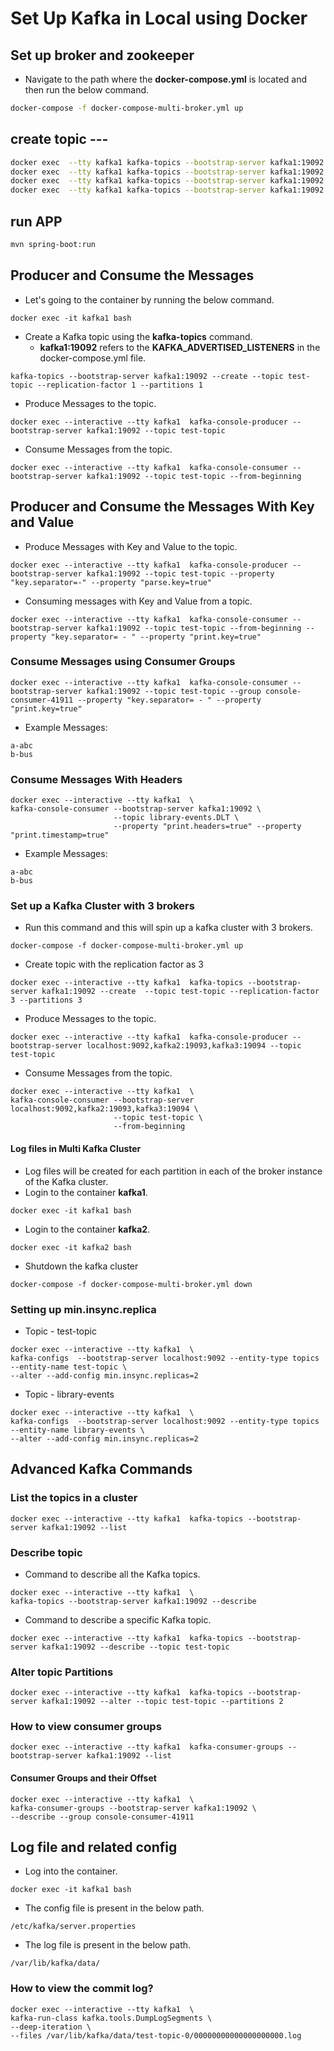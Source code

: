 # Set Up Kafka in Local using Docker

## Set up broker and zookeeper

- Navigate to the path where the **docker-compose.yml** is located and then run the below command.

```bash
docker-compose -f docker-compose-multi-broker.yml up
```

## create topic ---

```bash
docker exec  --tty kafka1 kafka-topics --bootstrap-server kafka1:19092 --create --topic library-events --replication-factor 2 --partitions 2
docker exec  --tty kafka1 kafka-topics --bootstrap-server kafka1:19092 --create --topic __consumer_offsets --replication-factor 2 --partitions 2
docker exec  --tty kafka1 kafka-topics --bootstrap-server kafka1:19092 --create --topic library-events.dlt --replication-factor 2 --partitions 2
docker exec  --tty kafka1 kafka-topics --bootstrap-server kafka1:19092 --create --topic library-events.error --replication-factor 2 --partitions 2
```

## run APP

```bash
mvn spring-boot:run

```

## Producer and Consume the Messages

- Let's going to the container by running the below command.

```
docker exec -it kafka1 bash
```

- Create a Kafka topic using the **kafka-topics** command.
  - **kafka1:19092** refers to the **KAFKA_ADVERTISED_LISTENERS** in the docker-compose.yml file.

```
kafka-topics --bootstrap-server kafka1:19092 --create --topic test-topic --replication-factor 1 --partitions 1
```

- Produce Messages to the topic.

```
docker exec --interactive --tty kafka1  kafka-console-producer --bootstrap-server kafka1:19092 --topic test-topic
```

- Consume Messages from the topic.

```
docker exec --interactive --tty kafka1  kafka-console-consumer --bootstrap-server kafka1:19092 --topic test-topic --from-beginning
```

## Producer and Consume the Messages With Key and Value

- Produce Messages with Key and Value to the topic.

```
docker exec --interactive --tty kafka1  kafka-console-producer --bootstrap-server kafka1:19092 --topic test-topic --property "key.separator=-" --property "parse.key=true"
```

- Consuming messages with Key and Value from a topic.

```
docker exec --interactive --tty kafka1  kafka-console-consumer --bootstrap-server kafka1:19092 --topic test-topic --from-beginning --property "key.separator= - " --property "print.key=true"
```

### Consume Messages using Consumer Groups


```
docker exec --interactive --tty kafka1  kafka-console-consumer --bootstrap-server kafka1:19092 --topic test-topic --group console-consumer-41911 --property "key.separator= - " --property "print.key=true"
```

- Example Messages:

```
a-abc
b-bus
```

### Consume Messages With Headers

```
docker exec --interactive --tty kafka1  \
kafka-console-consumer --bootstrap-server kafka1:19092 \
                       --topic library-events.DLT \
                       --property "print.headers=true" --property "print.timestamp=true" 
```

- Example Messages:

```
a-abc
b-bus
```

### Set up a Kafka Cluster with 3 brokers

- Run this command and this will spin up a kafka cluster with 3 brokers.

```
docker-compose -f docker-compose-multi-broker.yml up
```

- Create topic with the replication factor as 3

```
docker exec --interactive --tty kafka1  kafka-topics --bootstrap-server kafka1:19092 --create  --topic test-topic --replication-factor 3 --partitions 3
```

- Produce Messages to the topic.

```
docker exec --interactive --tty kafka1  kafka-console-producer --bootstrap-server localhost:9092,kafka2:19093,kafka3:19094 --topic test-topic
```

- Consume Messages from the topic.

```
docker exec --interactive --tty kafka1  \
kafka-console-consumer --bootstrap-server localhost:9092,kafka2:19093,kafka3:19094 \
                       --topic test-topic \
                       --from-beginning
```
#### Log files in Multi Kafka Cluster

- Log files will be created for each partition in each of the broker instance of the Kafka cluster.
 -  Login to the container **kafka1**.
  ```
  docker exec -it kafka1 bash
  ```
 -  Login to the container **kafka2**.
  ```
  docker exec -it kafka2 bash
  ```

- Shutdown the kafka cluster

```
docker-compose -f docker-compose-multi-broker.yml down
```

### Setting up min.insync.replica

- Topic - test-topic

```
docker exec --interactive --tty kafka1  \
kafka-configs  --bootstrap-server localhost:9092 --entity-type topics --entity-name test-topic \
--alter --add-config min.insync.replicas=2
```

- Topic - library-events

```
docker exec --interactive --tty kafka1  \
kafka-configs  --bootstrap-server localhost:9092 --entity-type topics --entity-name library-events \
--alter --add-config min.insync.replicas=2
```
## Advanced Kafka Commands

### List the topics in a cluster

```
docker exec --interactive --tty kafka1  kafka-topics --bootstrap-server kafka1:19092 --list

```

### Describe topic

- Command to describe all the Kafka topics.

```
docker exec --interactive --tty kafka1  \
kafka-topics --bootstrap-server kafka1:19092 --describe
```

- Command to describe a specific Kafka topic.

```
docker exec --interactive --tty kafka1  kafka-topics --bootstrap-server kafka1:19092 --describe --topic test-topic
```



### Alter topic Partitions

```
docker exec --interactive --tty kafka1  kafka-topics --bootstrap-server kafka1:19092 --alter --topic test-topic --partitions 2
```

### How to view consumer groups

```
docker exec --interactive --tty kafka1  kafka-consumer-groups --bootstrap-server kafka1:19092 --list
```

#### Consumer Groups and their Offset

```
docker exec --interactive --tty kafka1  \
kafka-consumer-groups --bootstrap-server kafka1:19092 \
--describe --group console-consumer-41911
```

## Log file and related config

- Log into the container.

```
docker exec -it kafka1 bash
```

- The config file is present in the below path.

```
/etc/kafka/server.properties
```

- The log file is present in the below path.

```
/var/lib/kafka/data/
```

### How to view the commit log?

```
docker exec --interactive --tty kafka1  \
kafka-run-class kafka.tools.DumpLogSegments \
--deep-iteration \
--files /var/lib/kafka/data/test-topic-0/00000000000000000000.log

```